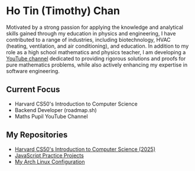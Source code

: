 # Ho Tin (Timothy) Chan
Motivated by a strong passion for applying the knowledge and analytical skills gained through my education in physics and engineering, I have contributed to a range of industries, including biotechnology, HVAC (heating, ventilation, and air conditioning), and education. In addition to my role as a high school mathematics and physics teacher, I am developing a [YouTube channel](https://www.youtube.com/@mathspupil) dedicated to providing rigorous solutions and proofs for pure mathematics problems, while also actively enhancing my expertise in software engineering.
## Current Focus
- Harvard CS50's Introduction to Computer Science
- Backend Developer (roadmap.sh)
- Maths Pupil YouTube Channel
## My Repositories
- [Harvard CS50's Introduction to Computer Science (2025)](https://github.com/faitinchan/CS50x)
- [JavaScript Practice Projects](https://github.com/faitinchan/JavaScript_Practice)
- [My Arch Linux Configuration](https://github.com/faitinchan/My_Arch_Linux_Configuration)

<!--
**faitinchan/faitinchan** is a ✨ _special_ ✨ repository because its `README.md` (this file) appears on your GitHub profile.

Here are some ideas to get you started:

- 🔭 I’m currently working on ...
- 🌱 I’m currently learning ...
- 👯 I’m looking to collaborate on ...
- 🤔 I’m looking for help with ...
- 💬 Ask me about ...
- 📫 How to reach me: ...
- 😄 Pronouns: ...
- ⚡ Fun fact: ...
-->
